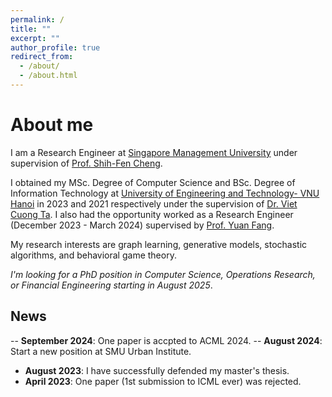 ```yaml
---
permalink: /
title: ""
excerpt: ""
author_profile: true
redirect_from: 
  - /about/
  - /about.html
---
```


# About me
I am a Research Engineer at [Singapore Management University](https://www.smu.edu.sg/) under supervision of [Prof. Shih-Fen Cheng](https://www.mysmu.edu/faculty/sfcheng/).

I obtained my MSc. Degree of Computer Science and BSc. Degree of Information Technology at [University of Engineering and Technology- VNU Hanoi](https://uet.vnu.edu.vn/) in 2023 and 2021 respectively under the supervision of [Dr. Viet Cuong Ta](https://uet.vnu.edu.vn/~cuongtv/). I also had the opportunity worked as a Research Engineer (December 2023 - March 2024) supervised by [Prof. Yuan Fang](https://www.yfang.site/). 

My research interests are graph learning, generative models, stochastic algorithms, and behavioral game theory.


<!-- Outside the lab, I enjoy cycling, painting, and gardening. -->

*I'm looking for a PhD position in Computer Science, Operations Research, or Financial Engineering starting in August 2025*.

## News
-- **September 2024**: One paper is accpted to ACML 2024.
-- **August 2024**: Start a new position at SMU Urban Institute.
- **August 2023**: I have successfully defended my master's thesis.
- **April 2023**: One paper (1st submission to ICML ever) was rejected.


